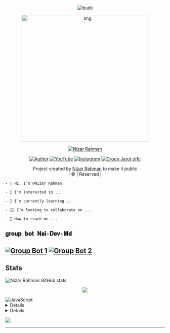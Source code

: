 <p align="center">

  <img src="http://readme-typing-svg.herokuapp.com?color=%230B80F7&center=true&vCenter=true&multiline=false&lines=WELCOME;My+name+is+Nizar Rahman;IKUTIN-SOSIALMEDIA+SAYA!!;JANGAN+LUPA+JOIN+GROUP%2C++Bwang+%3A);jangan+lupa+kasih+start+!" alt="budii">

</p>
<div align="center">
  <p align="center">
<img src="https://telegra.ph/file/c6f6d447f2c76e3795a10.jpg" alt="Img" width="400" height="400"/>
</p>
 <p align="center">
<a href="#"><img title="Nizar Rahman" src="https://img.shields.io/badge/JAROT%20OFFC-red?colorA=%23ff0000&colorB=%23017e40&style=for-the-badge"></a>
</p>
  <p align="center">
<a href="https://wa.me/6285850539404"><img title="Author" src="https://img.shields.io/badge/Author-JAROT OFFC/JulieMwol?color=blue&style=for-the-badge&logo=whatsapp"></a>
<a href="https://youtube.com/channel/UCW7iXlE7TgvJMIXQck4NYBQ"><img title="YouTube" src="https://img.shields.io/badge/YouTube-Jarot Offc/JulieMwol?color=blue&style=for-the-badge&logo=Youtube"></a>
<a href="https://instagram.com/Jarotr_"><img title="Instagram" src="https://img.shields.io/badge/Instagram-Jarot Offc/JulieMwol?color=blue&style=for-the-badge&logo=Instagram"></a>
<a href="https://chat.whatsapp.com/IqZke0cAG6G3iVsnB9myfL"><img title="Group Jarot offc" src="https://img.shields.io/badge/Group-Jarot Offc/JulieMwol?color=blue&style=for-the-badge&logo=WhatsApp"></a>
</p>
</div>
<p align="center">
Project created by <a href="https://github.com/nizarrahman">Nizar Rahman</a> to make it public
    <br>
       | © |
        Reserved |
    <br> 
</p>


```-  Hi, I’m @NIzar Rahman```

```-  I’m interested in ...```

```-  I’m currently learning ...```

```-  I’m looking to collaborate on ...```

```-  How to reach me ...```

## ```𝐠𝐫𝐨𝐮𝐩 𝐛𝐨𝐭 𝐍𝐚𝐢-𝐃𝐞𝐯-𝐌𝐝```
[![Group Bot 1](https://img.shields.io/badge/Group%20BOT-25D366?style=for-the-badge&logo=whatsapp&logoColor=white)]([https://tinyurl.com/2nchxnpa](https://chat.whatsapp.com/BWHiCcMOZG39gYt1HCc2ue)) 
[![Group Bot 2 ](https://img.shields.io/badge/Group%20BOT-25D366?style=for-the-badge&logo=whatsapp&logoColor=white)]([https://tinyurl.com/2gptyhqs](https://chat.whatsapp.com/LvJgI6TTVn0B2r8cpUBSQL)) 
---------

## Stats

![Nizar Rahman GitHub stats](https://github-readme-stats.vercel.app/api?username=nizarrahman&show_icons=true&theme=radical)

<p align="center"><a href="https://github.com/Kangsad01"><img src="https://github-readme-stats.vercel.app/api/top-langs/?username=nizarrahman&theme=radical&layout=compact"></a></p>

<img alt="JavaScript" src="https://img.shields.io/badge/javascript%20-%23323330.svg?&style=for-the-badge&logo=javascript&logoColor=%23F7DF1E"/>


<details>

    <summary>&#127942 <b>GitHub Awards</b></summary><br/>

![Github Trophy](https://github-profile-trophy.vercel.app/?username=Alpiii22)

</details>

<details>

    <summary>&#127942 <b>GitHub Activity</b></summary><br/>

![Metrics](https://metrics.lecoq.io/Alpiii22?template=classic&repositories.forks=true&languages=1&languages.colors=github&languages.threshold=0%25&config.timezone=Asia%2Fpasuruan)

</details> 

![](https://visitor-badge.glitch.me/badge?page_id=Jarotr)


---
